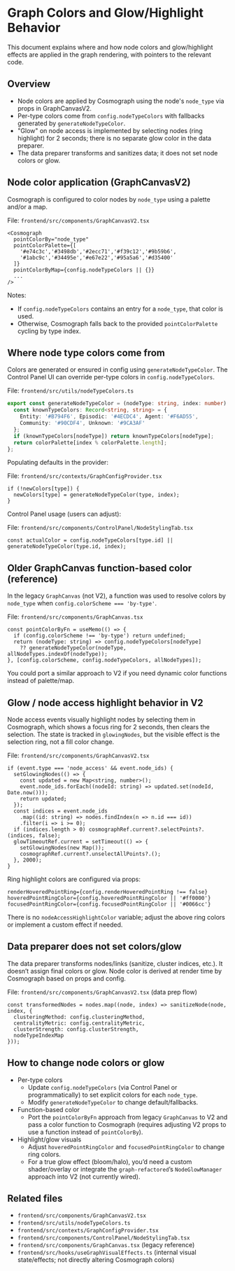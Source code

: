 # Graph Colors and Glow/Highlight Behavior

This document explains where and how node colors and glow/highlight effects are applied in the graph rendering, with pointers to the relevant code.

## Overview

- Node colors are applied by Cosmograph using the node's `node_type` via props in GraphCanvasV2.
- Per-type colors come from `config.nodeTypeColors` with fallbacks generated by `generateNodeTypeColor`.
- "Glow" on node access is implemented by selecting nodes (ring highlight) for 2 seconds; there is no separate glow color in the data preparer.
- The data preparer transforms and sanitizes data; it does not set node colors or glow.

## Node color application (GraphCanvasV2)

Cosmograph is configured to color nodes by `node_type` using a palette and/or a map.

File: `frontend/src/components/GraphCanvasV2.tsx`

```tsx
<Cosmograph
  pointColorBy="node_type"
  pointColorPalette={[
    '#e74c3c','#3498db','#2ecc71','#f39c12','#9b59b6',
    '#1abc9c','#34495e','#e67e22','#95a5a6','#d35400'
  ]}
  pointColorByMap={config.nodeTypeColors || {}}
  ...
/>
```

Notes:
- If `config.nodeTypeColors` contains an entry for a `node_type`, that color is used.
- Otherwise, Cosmograph falls back to the provided `pointColorPalette` cycling by type index.

## Where node type colors come from

Colors are generated or ensured in config using `generateNodeTypeColor`. The Control Panel UI can override per-type colors in `config.nodeTypeColors`.

File: `frontend/src/utils/nodeTypeColors.ts`

```ts
export const generateNodeTypeColor = (nodeType: string, index: number): string => {
  const knownTypeColors: Record<string, string> = {
    Entity: '#B794F6', Episodic: '#4ECDC4', Agent: '#F6AD55',
    Community: '#90CDF4', Unknown: '#9CA3AF'
  };
  if (knownTypeColors[nodeType]) return knownTypeColors[nodeType];
  return colorPalette[index % colorPalette.length];
};
```

Populating defaults in the provider:

File: `frontend/src/contexts/GraphConfigProvider.tsx`

```tsx
if (!newColors[type]) {
  newColors[type] = generateNodeTypeColor(type, index);
}
```

Control Panel usage (users can adjust):

File: `frontend/src/components/ControlPanel/NodeStylingTab.tsx`

```tsx
const actualColor = config.nodeTypeColors[type.id] || generateNodeTypeColor(type.id, index);
```

## Older GraphCanvas function-based color (reference)

In the legacy `GraphCanvas` (not V2), a function was used to resolve colors by `node_type` when `config.colorScheme === 'by-type'`.

File: `frontend/src/components/GraphCanvas.tsx`

```tsx
const pointColorByFn = useMemo(() => {
  if (config.colorScheme !== 'by-type') return undefined;
  return (nodeType: string) => config.nodeTypeColors[nodeType]
    ?? generateNodeTypeColor(nodeType, allNodeTypes.indexOf(nodeType));
}, [config.colorScheme, config.nodeTypeColors, allNodeTypes]);
```

You could port a similar approach to V2 if you need dynamic color functions instead of palette/map.

## Glow / node access highlight behavior in V2

Node access events visually highlight nodes by selecting them in Cosmograph, which shows a focus ring for 2 seconds, then clears the selection. The state is tracked in `glowingNodes`, but the visible effect is the selection ring, not a fill color change.

File: `frontend/src/components/GraphCanvasV2.tsx`

```tsx
if (event.type === 'node_access' && event.node_ids) {
  setGlowingNodes(() => {
    const updated = new Map<string, number>();
    event.node_ids.forEach((nodeId: string) => updated.set(nodeId, Date.now()));
    return updated;
  });
  const indices = event.node_ids
    .map((id: string) => nodes.findIndex(n => n.id === id))
    .filter(i => i >= 0);
  if (indices.length > 0) cosmographRef.current?.selectPoints?.(indices, false);
  glowTimeoutRef.current = setTimeout(() => {
    setGlowingNodes(new Map());
    cosmographRef.current?.unselectAllPoints?.();
  }, 2000);
}
```

Ring highlight colors are configured via props:

```tsx
renderHoveredPointRing={config.renderHoveredPointRing !== false}
hoveredPointRingColor={config.hoveredPointRingColor || '#ff0000'}
focusedPointRingColor={config.focusedPointRingColor || '#0066cc'}
```

There is no `nodeAccessHighlightColor` variable; adjust the above ring colors or implement a custom effect if needed.

## Data preparer does not set colors/glow

The data preparer transforms nodes/links (sanitize, cluster indices, etc.). It doesn’t assign final colors or glow. Node color is derived at render time by Cosmograph based on props and config.

File: `frontend/src/components/GraphCanvasV2.tsx` (data prep flow)

```tsx
const transformedNodes = nodes.map((node, index) => sanitizeNode(node, index, {
  clusteringMethod: config.clusteringMethod,
  centralityMetric: config.centralityMetric,
  clusterStrength: config.clusterStrength,
  nodeTypeIndexMap
}));
```

## How to change node colors or glow

- Per-type colors
  - Update `config.nodeTypeColors` (via Control Panel or programmatically) to set explicit colors for each `node_type`.
  - Modify `generateNodeTypeColor` to change default/fallbacks.
- Function-based color
  - Port the `pointColorByFn` approach from legacy `GraphCanvas` to V2 and pass a color function to Cosmograph (requires adjusting V2 props to use a function instead of `pointColorBy`).
- Highlight/glow visuals
  - Adjust `hoveredPointRingColor` and `focusedPointRingColor` to change ring colors.
  - For a true glow effect (bloom/halo), you’d need a custom shader/overlay or integrate the `graph-refactored`’s `NodeGlowManager` approach into V2 (not currently wired).

## Related files

- `frontend/src/components/GraphCanvasV2.tsx`
- `frontend/src/utils/nodeTypeColors.ts`
- `frontend/src/contexts/GraphConfigProvider.tsx`
- `frontend/src/components/ControlPanel/NodeStylingTab.tsx`
- `frontend/src/components/GraphCanvas.tsx` (legacy reference)
- `frontend/src/hooks/useGraphVisualEffects.ts` (internal visual state/effects; not directly altering Cosmograph colors)

